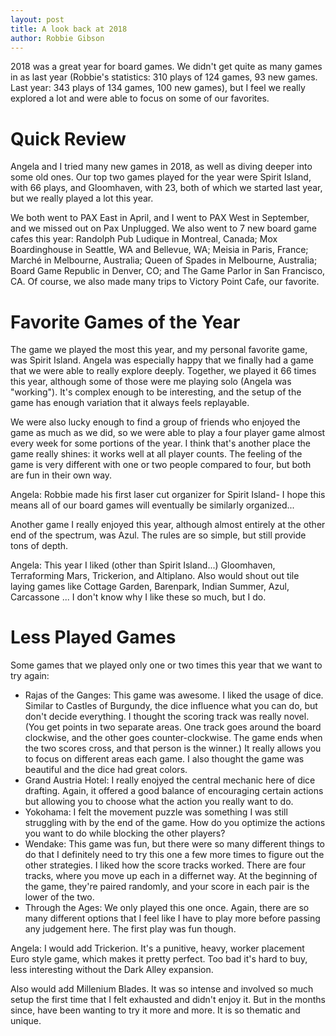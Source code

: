 ```yaml
---
layout: post
title: A look back at 2018
author: Robbie Gibson
---
```


2018 was a great year for board games.
We didn't get quite as many games in as last year (Robbie's statistics: 310 plays of 124 games, 93 new games. Last year: 343 plays of 134 games, 100 new games), but I feel we really explored a lot and were able to focus on some of our favorites.

# Quick Review

Angela and I tried many new games in 2018, as well as diving deeper into some old ones.
Our top two games played for the year were Spirit Island, with 66 plays, and Gloomhaven, with 23, both of which we started last year, but we really played a lot this year.

We both went to PAX East in April, and I went to PAX West in September, and we missed out on Pax Unplugged.
We also went to 7 new board game cafes this year:
Randolph Pub Ludique in Montreal, Canada; Mox Boardinghouse in Seattle, WA and Bellevue, WA; Meisia in Paris, France; Marché in Melbourne, Australia; Queen of Spades in Melbourne, Australia; Board Game Republic in Denver, CO; and The Game Parlor in San Francisco, CA.
Of course, we also made many trips to Victory Point Cafe, our favorite.

# Favorite Games of the Year

The game we played the most this year, and my personal favorite game, was Spirit Island.
Angela was especially happy that we finally had a game that we were able to really explore deeply.
Together, we played it 66 times this year, although some of those were me playing solo (Angela was "working").
It's complex enough to be interesting, and the setup of the game has enough variation that it always feels replayable.

We were also lucky enough to find a group of friends who enjoyed the game as much as we did, so we were able to play a four player game almost every week for some portions of the year.
I think that's another place the game really shines: it works well at all player counts.
The feeling of the game is very different with one or two people compared to four, but both are fun in their own way.

<div class="angela">
Angela: Robbie made his first laser cut organizer for Spirit Island- I hope this means all of our board games will eventually be similarly organized...
</div>

Another game I really enjoyed this year, although almost entirely at the other end of the spectrum, was Azul.
The rules are so simple, but still provide tons of depth.


<div class="angela">
Angela: This year I liked (other than Spirit Island...) Gloomhaven, Terraforming Mars, Trickerion, and Altiplano. Also would shout out tile laying games like Cottage Garden, Barenpark, Indian Summer, Azul, Carcassone ... I don't know why I like these so much, but I do.
</div>

# Less Played Games
Some games that we played only one or two times this year that we want to try again:
- Rajas of the Ganges:
    This game was awesome.
    I liked the usage of dice.
    Similar to Castles of Burgundy, the dice influence what you can do, but don't decide everything.
    I thought the scoring track was really novel.
    (You get points in two separate areas. One track goes around the board clockwise, and the other goes counter-clockwise. The game ends when the two scores cross, and that person is the winner.)
    It really allows you to focus on different areas each game.
    I also thought the game was beautiful and the dice had great colors.
- Grand Austria Hotel:
    I really enojyed the central mechanic here of dice drafting.
    Again, it offered a good balance of encouraging certain actions but allowing you to choose what the action you really want to do.
- Yokohama:
    I felt the movement puzzle was something I was still struggling with by the end of the game.
    How do you optimize the actions you want to do while blocking the other players?
- Wendake:
    This game was fun, but there were so many different things to do that I definitely need to try this one a few more times to figure out the other strategies.
    I liked how the score tracks worked.
    There are four tracks, where you move up each in a differnet way.
    At the beginning of the game, they're paired randomly, and your score in each pair is the lower of the two.
- Through the Ages:
    We only played this one once.
    Again, there are so many different options that I feel like I have to play more before passing any judgement here.
    The first play was fun though.

<div class="angela">
Angela: I would add Trickerion. It's a punitive, heavy, worker placement Euro style game, which makes it pretty perfect. Too bad it's hard to buy, less interesting without the Dark Alley expansion.

Also would add Millenium Blades. It was so intense and involved so much setup the first time that I felt exhausted and didn't enjoy it. But in the months since, have been wanting to try it more and more. It is so thematic and unique.
</div>

